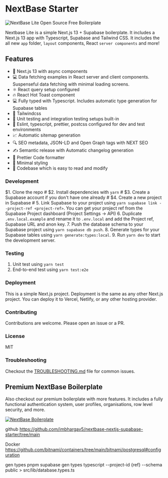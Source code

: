 # NextBase Starter

![NextBase Lite Open Source Free Boilerplate](https://github.com/imbhargav5/nextbase-nextjs13-supabase-starter/blob/main/.github/litebanner.png?raw=true)

Nextbase Lite is a simple Next.js 13 + Supabase boilerplate. It includes a Next.js 13 app with Typescript, Supabase and Tailwind CSS. It includes the all new `app` folder, `layout` components, React `server components` and more!

## Features

- 🚀 Next.js 13 with async components
- 💻 Data fetching examples in React server and client components. Suspenseful data fetching with minimal loading screens.
- ⚛️ React query setup configured
- 🔥 React Hot Toast component
- 💻 Fully typed with Typescript. Includes automatic type generation for Supabase tables
- 🎨 Tailwindcss
- 🧪 Unit testing and integration testing setups built-in
- 💚 Eslint, typescript, prettier, postcss configured for dev and test environments
- 📈 Automatic sitemap generation
- 🔍 SEO metadata, JSON-LD and Open Graph tags with NEXT SEO
- ✍️ Semantic release with Automatic changelog generation
- 🎨 Prettier Code formatter
- 💎 Minimal styling
- 📖 Codebase which is easy to read and modify

### Development

$1. Clone the repo #
$2. Install dependencies with `yarn` #
$3. Create a Supabase account if you don't have one already #
$4. Create a new project in Supabase # 5. Link Supabase to your project using `yarn supabase link --project-ref <project-ref>`. You can get your project ref from the Supabase Project dashboard (Project Settings -> API) 6. Duplicate `.env.local.example` and rename it to `.env.local` and add the Project ref, Supabase URL and anon key. 7. Push the database schema to your Supabase project using `yarn supabase db push`. 8. Generate types for your Supabase tables using `yarn generate:types:local`. 9. Run `yarn dev` to start the development server.

### Testing

1. Unit test using `yarn test`
2. End-to-end test using `yarn test:e2e`

### Deployment

This is a simple Next.js project. Deployment is the same as any other Next.js project. You can deploy it to Vercel, Netlify, or any other hosting provider.

### Contributing

Contributions are welcome. Please open an issue or a PR.

### License

MIT

### Troubleshooting

Checkout the [TROUBLESHOOTING.md](./TROUBLESHOOTING.md) file for common issues.

## Premium NextBase Boilerplate

Also checkout our premium boilerplate with more features. It includes a fully functional authentication system, user profiles, organisations, row level security, and more.

[![NextBase Boilerplate](https://github.com/imbhargav5/nextbase-nextjs13-supabase-starter/blob/main/.github/banner.png?raw=true)](https://usenextbase.com)

github
https://github.com/imbhargav5/nextbase-nextjs-supabase-starter/tree/main

Docker
https://github.com/bitnami/containers/tree/main/bitnami/postgresql#configuration

gen types
pnpm supabase gen types typescript --project-id {ref} --schema public > src/lib/database.types.ts
